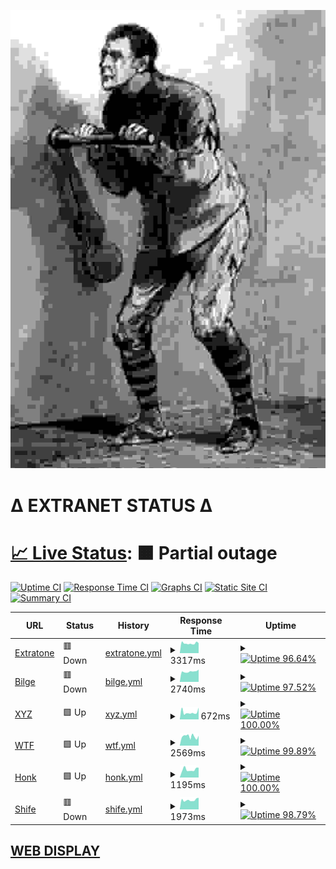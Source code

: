 ![crank](crank.jpg)

# Δ EXTRANET STATUS Δ

# [📈 Live Status](https://extratone.github.io/up): <!--live status--> **🟧 Partial outage**

[![Uptime CI](https://github.com/koj-co/upptime/workflows/Uptime%20CI/badge.svg)](https://github.com/koj-co/upptime/actions?query=workflow%3A%22Uptime+CI%22)
[![Response Time CI](https://github.com/koj-co/upptime/workflows/Response%20Time%20CI/badge.svg)](https://github.com/koj-co/upptime/actions?query=workflow%3A%22Response+Time+CI%22)
[![Graphs CI](https://github.com/koj-co/upptime/workflows/Graphs%20CI/badge.svg)](https://github.com/koj-co/upptime/actions?query=workflow%3A%22Graphs+CI%22)
[![Static Site CI](https://github.com/koj-co/upptime/workflows/Static%20Site%20CI/badge.svg)](https://github.com/koj-co/upptime/actions?query=workflow%3A%22Static+Site+CI%22)
[![Summary CI](https://github.com/koj-co/upptime/workflows/Summary%20CI/badge.svg)](https://github.com/koj-co/upptime/actions?query=workflow%3A%22Summary+CI%22)

<!--start: status pages-->
<!-- This summary is generated by Upptime (https://github.com/upptime/upptime) -->
<!-- Do not edit this manually, your changes will be overwritten -->
<!-- prettier-ignore -->
| URL | Status | History | Response Time | Uptime |
| --- | ------ | ------- | ------------- | ------ |
| [Extratone](https://www.extratone.com) | 🟥 Down | [extratone.yml](https://github.com/extratone/up/commits/master/history/extratone.yml) | <details><summary><img alt="Response time graph" src="./graphs/extratone.png" height="20"> 3317ms</summary><br><a href="https://extratone.github.io/up/history/extratone"><img alt="Response time 3317" src="https://img.shields.io/endpoint?url=https%3A%2F%2Fraw.githubusercontent.com%2Fextratone%2Fup%2Fmaster%2Fapi%2Fextratone%2Fresponse-time.json"></a><br><a href="https://extratone.github.io/up/history/extratone"><img alt="24-hour response time 5975" src="https://img.shields.io/endpoint?url=https%3A%2F%2Fraw.githubusercontent.com%2Fextratone%2Fup%2Fmaster%2Fapi%2Fextratone%2Fresponse-time-day.json"></a><br><a href="https://extratone.github.io/up/history/extratone"><img alt="7-day response time 3842" src="https://img.shields.io/endpoint?url=https%3A%2F%2Fraw.githubusercontent.com%2Fextratone%2Fup%2Fmaster%2Fapi%2Fextratone%2Fresponse-time-week.json"></a><br><a href="https://extratone.github.io/up/history/extratone"><img alt="30-day response time 3317" src="https://img.shields.io/endpoint?url=https%3A%2F%2Fraw.githubusercontent.com%2Fextratone%2Fup%2Fmaster%2Fapi%2Fextratone%2Fresponse-time-month.json"></a><br><a href="https://extratone.github.io/up/history/extratone"><img alt="1-year response time 3317" src="https://img.shields.io/endpoint?url=https%3A%2F%2Fraw.githubusercontent.com%2Fextratone%2Fup%2Fmaster%2Fapi%2Fextratone%2Fresponse-time-year.json"></a></details> | <details><summary><a href="https://extratone.github.io/up/history/extratone"><img alt="Uptime 96.64%" src="https://img.shields.io/endpoint?url=https%3A%2F%2Fraw.githubusercontent.com%2Fextratone%2Fup%2Fmaster%2Fapi%2Fextratone%2Fuptime.json"></a></summary><a href="https://extratone.github.io/up/history/extratone"><img alt="24-hour uptime 75.60%" src="https://img.shields.io/endpoint?url=https%3A%2F%2Fraw.githubusercontent.com%2Fextratone%2Fup%2Fmaster%2Fapi%2Fextratone%2Fuptime-day.json"></a><br><a href="https://extratone.github.io/up/history/extratone"><img alt="7-day uptime 94.10%" src="https://img.shields.io/endpoint?url=https%3A%2F%2Fraw.githubusercontent.com%2Fextratone%2Fup%2Fmaster%2Fapi%2Fextratone%2Fuptime-week.json"></a><br><a href="https://extratone.github.io/up/history/extratone"><img alt="30-day uptime 96.64%" src="https://img.shields.io/endpoint?url=https%3A%2F%2Fraw.githubusercontent.com%2Fextratone%2Fup%2Fmaster%2Fapi%2Fextratone%2Fuptime-month.json"></a><br><a href="https://extratone.github.io/up/history/extratone"><img alt="1-year uptime 96.64%" src="https://img.shields.io/endpoint?url=https%3A%2F%2Fraw.githubusercontent.com%2Fextratone%2Fup%2Fmaster%2Fapi%2Fextratone%2Fuptime-year.json"></a></details>
| [Bilge](https://bilge.world) | 🟥 Down | [bilge.yml](https://github.com/extratone/up/commits/master/history/bilge.yml) | <details><summary><img alt="Response time graph" src="./graphs/bilge.png" height="20"> 2740ms</summary><br><a href="https://extratone.github.io/up/history/bilge"><img alt="Response time 2740" src="https://img.shields.io/endpoint?url=https%3A%2F%2Fraw.githubusercontent.com%2Fextratone%2Fup%2Fmaster%2Fapi%2Fbilge%2Fresponse-time.json"></a><br><a href="https://extratone.github.io/up/history/bilge"><img alt="24-hour response time 5603" src="https://img.shields.io/endpoint?url=https%3A%2F%2Fraw.githubusercontent.com%2Fextratone%2Fup%2Fmaster%2Fapi%2Fbilge%2Fresponse-time-day.json"></a><br><a href="https://extratone.github.io/up/history/bilge"><img alt="7-day response time 3190" src="https://img.shields.io/endpoint?url=https%3A%2F%2Fraw.githubusercontent.com%2Fextratone%2Fup%2Fmaster%2Fapi%2Fbilge%2Fresponse-time-week.json"></a><br><a href="https://extratone.github.io/up/history/bilge"><img alt="30-day response time 2740" src="https://img.shields.io/endpoint?url=https%3A%2F%2Fraw.githubusercontent.com%2Fextratone%2Fup%2Fmaster%2Fapi%2Fbilge%2Fresponse-time-month.json"></a><br><a href="https://extratone.github.io/up/history/bilge"><img alt="1-year response time 2740" src="https://img.shields.io/endpoint?url=https%3A%2F%2Fraw.githubusercontent.com%2Fextratone%2Fup%2Fmaster%2Fapi%2Fbilge%2Fresponse-time-year.json"></a></details> | <details><summary><a href="https://extratone.github.io/up/history/bilge"><img alt="Uptime 97.52%" src="https://img.shields.io/endpoint?url=https%3A%2F%2Fraw.githubusercontent.com%2Fextratone%2Fup%2Fmaster%2Fapi%2Fbilge%2Fuptime.json"></a></summary><a href="https://extratone.github.io/up/history/bilge"><img alt="24-hour uptime 74.76%" src="https://img.shields.io/endpoint?url=https%3A%2F%2Fraw.githubusercontent.com%2Fextratone%2Fup%2Fmaster%2Fapi%2Fbilge%2Fuptime-day.json"></a><br><a href="https://extratone.github.io/up/history/bilge"><img alt="7-day uptime 95.65%" src="https://img.shields.io/endpoint?url=https%3A%2F%2Fraw.githubusercontent.com%2Fextratone%2Fup%2Fmaster%2Fapi%2Fbilge%2Fuptime-week.json"></a><br><a href="https://extratone.github.io/up/history/bilge"><img alt="30-day uptime 97.52%" src="https://img.shields.io/endpoint?url=https%3A%2F%2Fraw.githubusercontent.com%2Fextratone%2Fup%2Fmaster%2Fapi%2Fbilge%2Fuptime-month.json"></a><br><a href="https://extratone.github.io/up/history/bilge"><img alt="1-year uptime 97.52%" src="https://img.shields.io/endpoint?url=https%3A%2F%2Fraw.githubusercontent.com%2Fextratone%2Fup%2Fmaster%2Fapi%2Fbilge%2Fuptime-year.json"></a></details>
| [XYZ](https://davidblue.xyz) | 🟩 Up | [xyz.yml](https://github.com/extratone/up/commits/master/history/xyz.yml) | <details><summary><img alt="Response time graph" src="./graphs/xyz.png" height="20"> 672ms</summary><br><a href="https://extratone.github.io/up/history/xyz"><img alt="Response time 672" src="https://img.shields.io/endpoint?url=https%3A%2F%2Fraw.githubusercontent.com%2Fextratone%2Fup%2Fmaster%2Fapi%2Fxyz%2Fresponse-time.json"></a><br><a href="https://extratone.github.io/up/history/xyz"><img alt="24-hour response time 1053" src="https://img.shields.io/endpoint?url=https%3A%2F%2Fraw.githubusercontent.com%2Fextratone%2Fup%2Fmaster%2Fapi%2Fxyz%2Fresponse-time-day.json"></a><br><a href="https://extratone.github.io/up/history/xyz"><img alt="7-day response time 681" src="https://img.shields.io/endpoint?url=https%3A%2F%2Fraw.githubusercontent.com%2Fextratone%2Fup%2Fmaster%2Fapi%2Fxyz%2Fresponse-time-week.json"></a><br><a href="https://extratone.github.io/up/history/xyz"><img alt="30-day response time 672" src="https://img.shields.io/endpoint?url=https%3A%2F%2Fraw.githubusercontent.com%2Fextratone%2Fup%2Fmaster%2Fapi%2Fxyz%2Fresponse-time-month.json"></a><br><a href="https://extratone.github.io/up/history/xyz"><img alt="1-year response time 672" src="https://img.shields.io/endpoint?url=https%3A%2F%2Fraw.githubusercontent.com%2Fextratone%2Fup%2Fmaster%2Fapi%2Fxyz%2Fresponse-time-year.json"></a></details> | <details><summary><a href="https://extratone.github.io/up/history/xyz"><img alt="Uptime 100.00%" src="https://img.shields.io/endpoint?url=https%3A%2F%2Fraw.githubusercontent.com%2Fextratone%2Fup%2Fmaster%2Fapi%2Fxyz%2Fuptime.json"></a></summary><a href="https://extratone.github.io/up/history/xyz"><img alt="24-hour uptime 100.00%" src="https://img.shields.io/endpoint?url=https%3A%2F%2Fraw.githubusercontent.com%2Fextratone%2Fup%2Fmaster%2Fapi%2Fxyz%2Fuptime-day.json"></a><br><a href="https://extratone.github.io/up/history/xyz"><img alt="7-day uptime 100.00%" src="https://img.shields.io/endpoint?url=https%3A%2F%2Fraw.githubusercontent.com%2Fextratone%2Fup%2Fmaster%2Fapi%2Fxyz%2Fuptime-week.json"></a><br><a href="https://extratone.github.io/up/history/xyz"><img alt="30-day uptime 100.00%" src="https://img.shields.io/endpoint?url=https%3A%2F%2Fraw.githubusercontent.com%2Fextratone%2Fup%2Fmaster%2Fapi%2Fxyz%2Fuptime-month.json"></a><br><a href="https://extratone.github.io/up/history/xyz"><img alt="1-year uptime 100.00%" src="https://img.shields.io/endpoint?url=https%3A%2F%2Fraw.githubusercontent.com%2Fextratone%2Fup%2Fmaster%2Fapi%2Fxyz%2Fuptime-year.json"></a></details>
| [WTF](https://davidblue.wtf) | 🟩 Up | [wtf.yml](https://github.com/extratone/up/commits/master/history/wtf.yml) | <details><summary><img alt="Response time graph" src="./graphs/wtf.png" height="20"> 2569ms</summary><br><a href="https://extratone.github.io/up/history/wtf"><img alt="Response time 2569" src="https://img.shields.io/endpoint?url=https%3A%2F%2Fraw.githubusercontent.com%2Fextratone%2Fup%2Fmaster%2Fapi%2Fwtf%2Fresponse-time.json"></a><br><a href="https://extratone.github.io/up/history/wtf"><img alt="24-hour response time 4478" src="https://img.shields.io/endpoint?url=https%3A%2F%2Fraw.githubusercontent.com%2Fextratone%2Fup%2Fmaster%2Fapi%2Fwtf%2Fresponse-time-day.json"></a><br><a href="https://extratone.github.io/up/history/wtf"><img alt="7-day response time 2609" src="https://img.shields.io/endpoint?url=https%3A%2F%2Fraw.githubusercontent.com%2Fextratone%2Fup%2Fmaster%2Fapi%2Fwtf%2Fresponse-time-week.json"></a><br><a href="https://extratone.github.io/up/history/wtf"><img alt="30-day response time 2569" src="https://img.shields.io/endpoint?url=https%3A%2F%2Fraw.githubusercontent.com%2Fextratone%2Fup%2Fmaster%2Fapi%2Fwtf%2Fresponse-time-month.json"></a><br><a href="https://extratone.github.io/up/history/wtf"><img alt="1-year response time 2569" src="https://img.shields.io/endpoint?url=https%3A%2F%2Fraw.githubusercontent.com%2Fextratone%2Fup%2Fmaster%2Fapi%2Fwtf%2Fresponse-time-year.json"></a></details> | <details><summary><a href="https://extratone.github.io/up/history/wtf"><img alt="Uptime 99.89%" src="https://img.shields.io/endpoint?url=https%3A%2F%2Fraw.githubusercontent.com%2Fextratone%2Fup%2Fmaster%2Fapi%2Fwtf%2Fuptime.json"></a></summary><a href="https://extratone.github.io/up/history/wtf"><img alt="24-hour uptime 100.00%" src="https://img.shields.io/endpoint?url=https%3A%2F%2Fraw.githubusercontent.com%2Fextratone%2Fup%2Fmaster%2Fapi%2Fwtf%2Fuptime-day.json"></a><br><a href="https://extratone.github.io/up/history/wtf"><img alt="7-day uptime 99.81%" src="https://img.shields.io/endpoint?url=https%3A%2F%2Fraw.githubusercontent.com%2Fextratone%2Fup%2Fmaster%2Fapi%2Fwtf%2Fuptime-week.json"></a><br><a href="https://extratone.github.io/up/history/wtf"><img alt="30-day uptime 99.89%" src="https://img.shields.io/endpoint?url=https%3A%2F%2Fraw.githubusercontent.com%2Fextratone%2Fup%2Fmaster%2Fapi%2Fwtf%2Fuptime-month.json"></a><br><a href="https://extratone.github.io/up/history/wtf"><img alt="1-year uptime 99.89%" src="https://img.shields.io/endpoint?url=https%3A%2F%2Fraw.githubusercontent.com%2Fextratone%2Fup%2Fmaster%2Fapi%2Fwtf%2Fuptime-year.json"></a></details>
| [Honk](https://dieselgoth.com) | 🟩 Up | [honk.yml](https://github.com/extratone/up/commits/master/history/honk.yml) | <details><summary><img alt="Response time graph" src="./graphs/honk.png" height="20"> 1195ms</summary><br><a href="https://extratone.github.io/up/history/honk"><img alt="Response time 1195" src="https://img.shields.io/endpoint?url=https%3A%2F%2Fraw.githubusercontent.com%2Fextratone%2Fup%2Fmaster%2Fapi%2Fhonk%2Fresponse-time.json"></a><br><a href="https://extratone.github.io/up/history/honk"><img alt="24-hour response time 1470" src="https://img.shields.io/endpoint?url=https%3A%2F%2Fraw.githubusercontent.com%2Fextratone%2Fup%2Fmaster%2Fapi%2Fhonk%2Fresponse-time-day.json"></a><br><a href="https://extratone.github.io/up/history/honk"><img alt="7-day response time 1266" src="https://img.shields.io/endpoint?url=https%3A%2F%2Fraw.githubusercontent.com%2Fextratone%2Fup%2Fmaster%2Fapi%2Fhonk%2Fresponse-time-week.json"></a><br><a href="https://extratone.github.io/up/history/honk"><img alt="30-day response time 1195" src="https://img.shields.io/endpoint?url=https%3A%2F%2Fraw.githubusercontent.com%2Fextratone%2Fup%2Fmaster%2Fapi%2Fhonk%2Fresponse-time-month.json"></a><br><a href="https://extratone.github.io/up/history/honk"><img alt="1-year response time 1195" src="https://img.shields.io/endpoint?url=https%3A%2F%2Fraw.githubusercontent.com%2Fextratone%2Fup%2Fmaster%2Fapi%2Fhonk%2Fresponse-time-year.json"></a></details> | <details><summary><a href="https://extratone.github.io/up/history/honk"><img alt="Uptime 100.00%" src="https://img.shields.io/endpoint?url=https%3A%2F%2Fraw.githubusercontent.com%2Fextratone%2Fup%2Fmaster%2Fapi%2Fhonk%2Fuptime.json"></a></summary><a href="https://extratone.github.io/up/history/honk"><img alt="24-hour uptime 100.00%" src="https://img.shields.io/endpoint?url=https%3A%2F%2Fraw.githubusercontent.com%2Fextratone%2Fup%2Fmaster%2Fapi%2Fhonk%2Fuptime-day.json"></a><br><a href="https://extratone.github.io/up/history/honk"><img alt="7-day uptime 100.00%" src="https://img.shields.io/endpoint?url=https%3A%2F%2Fraw.githubusercontent.com%2Fextratone%2Fup%2Fmaster%2Fapi%2Fhonk%2Fuptime-week.json"></a><br><a href="https://extratone.github.io/up/history/honk"><img alt="30-day uptime 100.00%" src="https://img.shields.io/endpoint?url=https%3A%2F%2Fraw.githubusercontent.com%2Fextratone%2Fup%2Fmaster%2Fapi%2Fhonk%2Fuptime-month.json"></a><br><a href="https://extratone.github.io/up/history/honk"><img alt="1-year uptime 100.00%" src="https://img.shields.io/endpoint?url=https%3A%2F%2Fraw.githubusercontent.com%2Fextratone%2Fup%2Fmaster%2Fapi%2Fhonk%2Fuptime-year.json"></a></details>
| [Shife](https://shife.writeas.com) | 🟥 Down | [shife.yml](https://github.com/extratone/up/commits/master/history/shife.yml) | <details><summary><img alt="Response time graph" src="./graphs/shife.png" height="20"> 1973ms</summary><br><a href="https://extratone.github.io/up/history/shife"><img alt="Response time 1973" src="https://img.shields.io/endpoint?url=https%3A%2F%2Fraw.githubusercontent.com%2Fextratone%2Fup%2Fmaster%2Fapi%2Fshife%2Fresponse-time.json"></a><br><a href="https://extratone.github.io/up/history/shife"><img alt="24-hour response time 4874" src="https://img.shields.io/endpoint?url=https%3A%2F%2Fraw.githubusercontent.com%2Fextratone%2Fup%2Fmaster%2Fapi%2Fshife%2Fresponse-time-day.json"></a><br><a href="https://extratone.github.io/up/history/shife"><img alt="7-day response time 2553" src="https://img.shields.io/endpoint?url=https%3A%2F%2Fraw.githubusercontent.com%2Fextratone%2Fup%2Fmaster%2Fapi%2Fshife%2Fresponse-time-week.json"></a><br><a href="https://extratone.github.io/up/history/shife"><img alt="30-day response time 1973" src="https://img.shields.io/endpoint?url=https%3A%2F%2Fraw.githubusercontent.com%2Fextratone%2Fup%2Fmaster%2Fapi%2Fshife%2Fresponse-time-month.json"></a><br><a href="https://extratone.github.io/up/history/shife"><img alt="1-year response time 1973" src="https://img.shields.io/endpoint?url=https%3A%2F%2Fraw.githubusercontent.com%2Fextratone%2Fup%2Fmaster%2Fapi%2Fshife%2Fresponse-time-year.json"></a></details> | <details><summary><a href="https://extratone.github.io/up/history/shife"><img alt="Uptime 98.79%" src="https://img.shields.io/endpoint?url=https%3A%2F%2Fraw.githubusercontent.com%2Fextratone%2Fup%2Fmaster%2Fapi%2Fshife%2Fuptime.json"></a></summary><a href="https://extratone.github.io/up/history/shife"><img alt="24-hour uptime 87.51%" src="https://img.shields.io/endpoint?url=https%3A%2F%2Fraw.githubusercontent.com%2Fextratone%2Fup%2Fmaster%2Fapi%2Fshife%2Fuptime-day.json"></a><br><a href="https://extratone.github.io/up/history/shife"><img alt="7-day uptime 97.88%" src="https://img.shields.io/endpoint?url=https%3A%2F%2Fraw.githubusercontent.com%2Fextratone%2Fup%2Fmaster%2Fapi%2Fshife%2Fuptime-week.json"></a><br><a href="https://extratone.github.io/up/history/shife"><img alt="30-day uptime 98.79%" src="https://img.shields.io/endpoint?url=https%3A%2F%2Fraw.githubusercontent.com%2Fextratone%2Fup%2Fmaster%2Fapi%2Fshife%2Fuptime-month.json"></a><br><a href="https://extratone.github.io/up/history/shife"><img alt="1-year uptime 98.79%" src="https://img.shields.io/endpoint?url=https%3A%2F%2Fraw.githubusercontent.com%2Fextratone%2Fup%2Fmaster%2Fapi%2Fshife%2Fuptime-year.json"></a></details>

<!--end: status pages-->

## [WEB DISPLAY](https://extratone.github.io/up)
